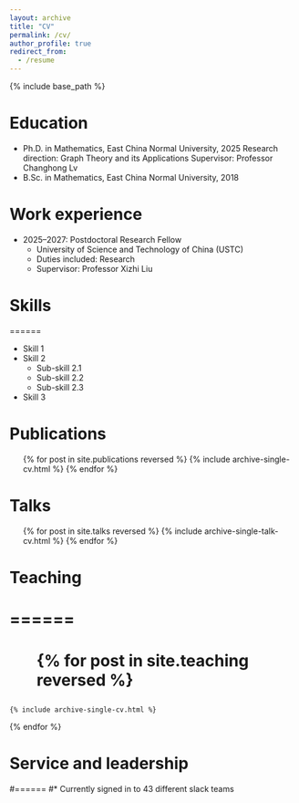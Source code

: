 ```yaml
---
layout: archive
title: "CV"
permalink: /cv/
author_profile: true
redirect_from:
  - /resume
---
```


{% include base_path %}

Education
======
* Ph.D. in Mathematics, East China Normal University, 2025 
  Research direction: Graph Theory and its Applications
  Supervisor: Professor Changhong Lv
* B.Sc. in Mathematics, East China Normal University, 2018

Work experience
======
* 2025–2027: Postdoctoral Research Fellow  
  * University of Science and Technology of China (USTC)  
  * Duties included: Research
  * Supervisor: Professor Xizhi Liu
  
# Skills
======
* Skill 1
* Skill 2
  * Sub-skill 2.1
  * Sub-skill 2.2
  * Sub-skill 2.3
* Skill 3

Publications
======
  <ul>{% for post in site.publications reversed %}
    {% include archive-single-cv.html %}
  {% endfor %}</ul>
  
Talks
======
  <ul>{% for post in site.talks reversed %}
    {% include archive-single-talk-cv.html  %}
  {% endfor %}</ul>
  
# Teaching
# ======
#  <ul>{% for post in site.teaching reversed %}
    {% include archive-single-cv.html %}
  {% endfor %}</ul>
  
# Service and leadership
#======
#* Currently signed in to 43 different slack teams
